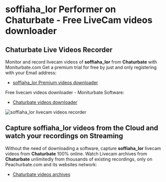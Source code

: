 # soffiaha_lor Performer on Chaturbate - Free LiveCam videos downloader

## Chaturbate Live Videos Recorder

Monitor and record livecam videos of **soffiaha_lor** from **Chaturbate** with Moniturbate.com
Get a premium trial for free by just and only registering with your Email address:
* [soffiaha_lor Premium videos downloader](https://moniturbate.com/request-demo-licence-key.html)

Free livecam videos downloader - Moniturbate Software:
* [Chaturbate videos downloader](https://moniturbate.com/moniturbate-download-software.html)

![soffiaha_lor livecam videos recorder](https://peachurnet.com/templates/moniturbate-software.png)


## Capture soffiaha_lor videos from the Cloud and watch your recordings on Streaming

Without the need of downloading a software, capture **soffiaha_lor** livecam videos from **Chaturbate** 100% online.
Watch Livecam archives from **Chaturbate** unlimitedly from thousands of existing recordings, only on Peachurbate.com and its websites network:
* [Chaturbate videos archives](https://peachurnet.com/)
